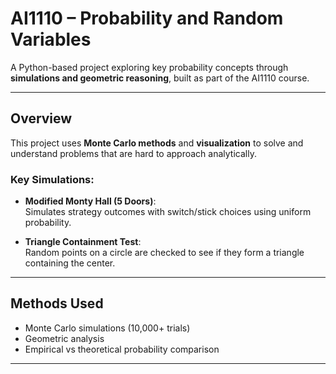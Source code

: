# AI1110 – Probability and Random Variables

A Python-based project exploring key probability concepts through **simulations and geometric reasoning**, built as part of the AI1110 course.

---

## Overview

This project uses **Monte Carlo methods** and **visualization** to solve and understand problems that are hard to approach analytically.

### Key Simulations:
- **Modified Monty Hall (5 Doors)**:  
  Simulates strategy outcomes with switch/stick choices using uniform probability.

- **Triangle Containment Test**:  
  Random points on a circle are checked to see if they form a triangle containing the center.

---

##  Methods Used

- Monte Carlo simulations (10,000+ trials)
- Geometric  analysis
- Empirical vs theoretical probability comparison

---


